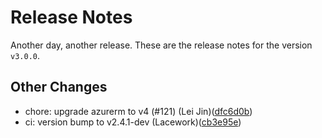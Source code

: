 # Release Notes
Another day, another release. These are the release notes for the version `v3.0.0`.

## Other Changes
* chore: upgrade azurerm to v4 (#121) (Lei Jin)([dfc6d0b](https://github.com/lacework/terraform-azure-activity-log/commit/dfc6d0b1c259c8b7befb15ae9c569b8640d8dc03))
* ci: version bump to v2.4.1-dev (Lacework)([cb3e95e](https://github.com/lacework/terraform-azure-activity-log/commit/cb3e95e0eb4d0ef406367eadbb647cb88d21b102))
